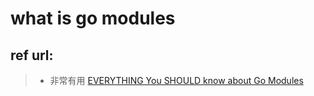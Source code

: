 # what is go modules

## ref url:

> - 非常有用
> [EVERYTHING You SHOULD know about Go Modules](https://www.youtube.com/watch?v=Z1VhG7cf83M)
> 
